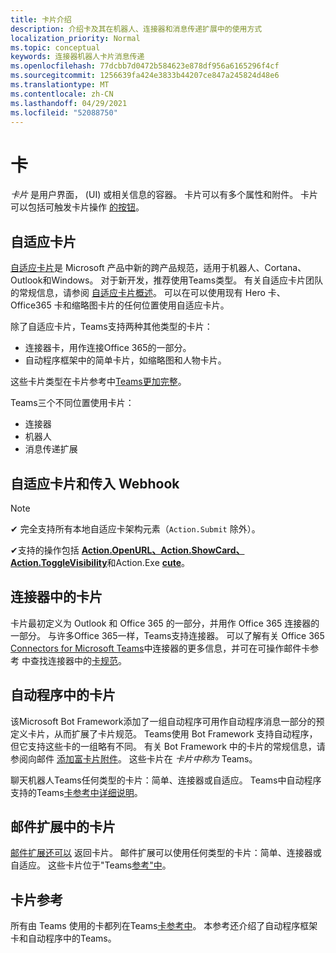 ```yaml
---
title: 卡片介绍
description: 介绍卡及其在机器人、连接器和消息传递扩展中的使用方式
localization_priority: Normal
ms.topic: conceptual
keywords: 连接器机器人卡片消息传递
ms.openlocfilehash: 77dcbb7d0472b584623e878df956a6165296f4cf
ms.sourcegitcommit: 1256639fa424e3833b44207ce847a245824d48e6
ms.translationtype: MT
ms.contentlocale: zh-CN
ms.lasthandoff: 04/29/2021
ms.locfileid: "52088750"
---
```

# <a name="cards"></a>卡

*卡片* 是用户界面， (UI) 或相关信息的容器。 卡片可以有多个属性和附件。 卡片可以包括可触发卡片操作 [的按钮](~/task-modules-and-cards/cards/cards-actions.md)。

## <a name="adaptive-cards"></a>自适应卡片

[自适应卡片](~/task-modules-and-cards/cards/cards-reference.md#adaptive-card)是 Microsoft 产品中新的跨产品规范，适用于机器人、Cortana、Outlook和Windows。 对于新开发，推荐使用Teams类型。 有关自适应卡片团队的常规信息，请参阅 [自适应卡片概述](/adaptive-cards)。 可以在可以使用现有 Hero 卡、Office365 卡和缩略图卡片的任何位置使用自适应卡片。

除了自适应卡片，Teams支持两种其他类型的卡片：

* 连接器卡，用作连接Office 365的一部分。
* 自动程序框架中的简单卡片，如缩略图和人物卡片。

这些卡片类型在卡片参考中[Teams更加完整](~/task-modules-and-cards/cards/cards-reference.md)。

Teams三个不同位置使用卡片：

* 连接器
* 机器人
* 消息传递扩展

## <a name="adaptive-cards-and-incoming-webhooks"></a>自适应卡片和传入 Webhook

> [!NOTE]
>
> ✔ 完全支持所有本地自适应卡架构元素（`Action.Submit` 除外）。
>
> ✔支持的操作包括 [**Action.OpenURL、Action.ShowCard、Action.ToggleVisibility**](https://adaptivecards.io/explorer/Action.OpenUrl.html)和Action.Exe [**cute**](https://docs.microsoft.com/adaptive-cards/authoring-cards/universal-action-model#actionexecute)。 [](https://adaptivecards.io/explorer/Action.ShowCard.html) [](https://adaptivecards.io/explorer/Action.ToggleVisibility.html)

## <a name="cards-in-connectors"></a>连接器中的卡片

卡片最初定义为 Outlook 和 Office 365 的一部分，并用作 Office 365 连接器的一部分。 与许多Office 365一样，Teams支持连接器。 可以了解有关 Office 365 [Connectors for Microsoft Teams](~/webhooks-and-connectors/what-are-webhooks-and-connectors.md)中连接器的更多信息，并可在可操作邮件卡参考 中查找连接器中的[卡规范](/outlook/actionable-messages/card-reference)。

## <a name="cards-in-bots"></a>自动程序中的卡片

该Microsoft Bot Framework添加了一组自动程序可用作自动程序消息一部分的预定义卡片，从而扩展了卡片规范。 Teams使用 Bot Framework 支持自动程序，但它支持这些卡的一组略有不同。 有关 Bot Framework 中的卡片的常规信息，请参阅向邮件 [添加富卡片附件](/bot-framework/nodejs/bot-builder-nodejs-send-rich-cards)。 这些卡片在 *卡片中称为* Teams。

聊天机器人Teams任何类型的卡片：简单、连接器或自适应。 Teams中自动程序支持的Teams[卡参考中详细说明](~/task-modules-and-cards/cards/cards-reference.md)。  

## <a name="cards-in-messaging-extensions"></a>邮件扩展中的卡片

[邮件扩展还可以](~/messaging-extensions/what-are-messaging-extensions.md) 返回卡片。 邮件扩展可以使用任何类型的卡片：简单、连接器或自适应。 这些卡片位于"Teams[参考"中](~/task-modules-and-cards/cards/cards-reference.md)。

## <a name="card-reference"></a>卡片参考

所有由 Teams 使用的卡都列在Teams[卡参考中](~/task-modules-and-cards/cards/cards-reference.md)。 本参考还介绍了自动程序框架卡和自动程序中的Teams。
